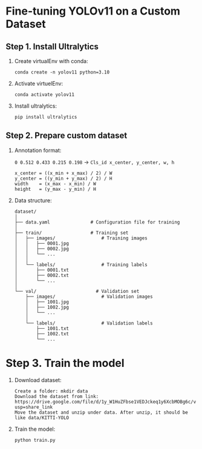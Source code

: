# Fine-tuning YOLOv11 on a Custom Dataset

## Step 1. Install Ultralytics

1. Create virtualEnv with conda:

    ``conda create -n yolov11 python=3.10`` 
2. Activate virtuelEnv:

    ```conda activate yolov11```

3. Install ultralytics:

    ```pip install ultralytics```

## Step 2. Prepare custom dataset
1. Annotation format:

    ```0 0.512 0.433 0.215 0.198``` -> ```Cls_id x_center, y_center, w, h```
    ```
    x_center = ((x_min + x_max) / 2) / W
    y_center = ((y_min + y_max) / 2) / H
    width    = (x_max - x_min) / W
    height   = (y_max - y_min) / H
    ```
2. Data structure:
    ```
    dataset/
    │
    ├── data.yaml               # Configuration file for training 
    │
    ├── train/                  # Training set
    │   ├── images/                 # Training images
    │   │   ├── 0001.jpg
    │   │   ├── 0002.jpg
    │   │   └── ...
    │   │
    │   └── labels/                 # Training labels
    │       ├── 0001.txt
    │       ├── 0002.txt
    │       └── ...
    │
    └── val/                      # Validation set
        ├── images/                 # Validation images
        │   ├── 1001.jpg
        │   ├── 1002.jpg
        │   └── ...
        │
        └── labels/                 # Validation labels  
            ├── 1001.txt
            ├── 1002.txt
            └── ...
    ```

# Step 3. Train the model 
1. Download dataset:
   ```
   Create a folder: mkdir data
   Download the dataset from link: https://drive.google.com/file/d/1y_W1HuZFbse1VEDJckeq1y6XcbMOBg6c/view?usp=share_link
   Move the dataset and unzip under data. After unzip, it should be like data/KITTI-YOLO
   ```

2. Train the model:

    ``python train.py``

